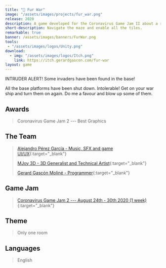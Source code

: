 ```yaml
---
title: "🦊 Fur War"
image: "/assets/images/projects/fur_war.png"
release: 2020
description: A game developed for the Coronavirus Game Jam II about a red panda with a spaceship that has to enable all the base platforms.
short-description: Navigate the maze and enable all the tiles.
remarkable: true
banner: /assets/images/banners/FurWar.png
tools:
 - "/assets/images/logos/Unity.png"
download:
  - img: "/assets/images/logos/Itch.png"
    link: https://itch.gerardgascon.com/fur-war
layout: game
---
```


INTRUDER ALERT! Some invaders have been found in the base!

All the base platforms have been shut down. Intolerable! Get on your war ship and turn them on again. Do me a favour and blow up some of them.

## Awards

> Coronavirus Game Jam 2 --- Best Graphics

## The Team

> [Alejandro Pérez García - Music, SFX and game UI/UX](https://twitter.com/sonucais/){:target="_blank"}
>
> [MJoy 3D - 3D Generalist and Technical Artist](https://www.artstation.com/mjoy3d/){:target="_blank"}
>
> [Gerard Gascón Moliné - Programmer](https://twitter.com/G_of_Geri/){:target="_blank"}

## Game Jam

> [Coronavirus Game Jam 2 --- August 24th - 30th 2020 (1 week)](https://itch.io/jam/coronavirus-game-jam-2/){:target="_blank"}

## Theme

> Only one room

## Languages

> English
